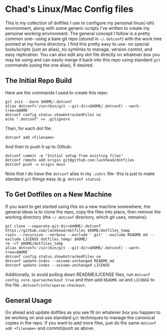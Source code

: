 # Chad's Linux/Mac Config files

This is my collection of dotfiles I use to configure my personal linux(-ish) environment, along with some generic scripts I've written to create my personal working environment. The general concept I follow is a pretty common one– using a bare git repo (stored in `~/.dotconf`) with the work tree pointed at my home directory. I find this pretty easy to use- no special tools/scripts (just an alias), no symlinks to manage, version control, and easy replication. You can also edit any dot file directly on whatever box you may be using and can easily merge it back into this repo using standard `git` commands (using the one alias), if desired. 

## The Initial Repo Build
Here are the commands I used to create this repo: 
```
git init --bare $HOME/.dotconf
alias dotconf='/usr/bin/git --git-dir=$HOME/.dotconf/ --work-tree=$HOME'
dotconf config status.showUntrackedFiles no
echo ".dotconf" >> .gitignore
```
Then, for each dot file: 
```
dotconf add <filename>
```
And then to push it up to Github:
```
dotconf commit -m "Initial setup from existing files"
dotconf remote add origin git@github.com:lackhead/dotfiles
dotconf push -u origin main
```
Note that I do have the `dotconf` alias in my `.zshrc` file- this is just to make standard `git` things easy (e.g. `dotconf status`).


## To Get Dotfiles on a New Machine
If you want to get started using this on a new machine somewhere, the general ideas is to clone the repo, copy the files into place, then remove the working directory (the `~/.dotconf` directory, which git uses, remains): 
```
git clone --separate-git-dir=$HOME/.dotconf https://github.com/lackhead/dotfiles $HOME/dotfiles_temp
rsync --recursive --verbose --exclude '.git' --exclude README.md --exclude LICENSE dotfiles_temp/ $HOME/
rm -rf $HOME/dotfiles_temp
alias dotconf='/usr/bin/git --git-dir=$HOME/.dotconf/ --work-tree=$HOME'
dotconf config status.showUntrackedFiles no
dotconf update-index --assume-unchanged README.md
dotconf update-index --assume-unchanged LICENSE
```
Additionally, to avoid pulling down README/LICENSE files, run `dotconf config core.sparsecheckout true` and then add `README.md` and `LICENSE` to the file `.dotconf/info/sparse-checkout`.

## General Usage
Go ahead and update dotfiles as you see fit on whatever box you happen to be working on and use standard `git` techniques to manage the canonical copies in the repo. If you want to add more files, just do the same `dotconf add <filename>` and commit/push as above. 
